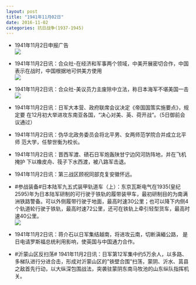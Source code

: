 ```yaml
---
layout: post
title: "1941年11月02日"
date: 2016-11-02
categories: 抗日战争(1937-1945)
---
```


<meta name="referrer" content="no-referrer" />

- 1941年11月2日申报广告 <br/><img src="https://ww1.sinaimg.cn/large/aca367d8jw1f9e5roerzlj209v0hiac7.jpg" />

- 1941年11月2日讯：合众社-在经济和军事两个领域，中美开展密切合作，中国表示在战时，中国根据地可供美方使用 <br/><img src="https://ww4.sinaimg.cn/large/aca367d8jw1f9e40w1utrj20a00keade.jpg" />

- 1941年11月2日讯：合众社-美议员力主废除中立法，称日本海军不堪美国一击 <br/><img src="https://ww2.sinaimg.cn/large/aca367d8jw1f9e2anx98ej20ne0dsn21.jpg" />

- 1941年11月2日讯：日军大本营、政府联席会议决定《帝国国策实施要点》，规定要 在12月初大举进攻东南亚各国，“决心对美、英、荷开战”。（5日御前会 议通过） 

- 1941年11月2日讯：伪华北政务委员会将北平男、女两师范学院合并成立北平师 范大学，任黎世衡为校长。 

- 1941年11月2日讯：晋西军渡、碛石日军炮轰陕甘宁边冈河防阵地，并在飞机掩护 下以橡皮舟、筏子下水西渡，被八路军击退。 

- 1941年11月2日讯：第三战区顾祝同部克复安徽怀远。 

- #参战装备#日本陆军九五式装甲轨道车（上）：东京瓦斯电气在1935(皇纪2595)年为日本陆军研制的可行驶于铁轨的履带装甲车，最初研制目的为南满洲铁路警备。可以外侧履带行驶于地面，最高时速30公里；也可以降下内侧4个轨道轮行驶于铁轨，最高时速72公里，还可在铁轨上牵引轻型货车，最高时速40公里。 <br/><img src="https://ww2.sinaimg.cn/large/aca367d8jw1f9dj83hri5j20hs0pl0zl.jpg" />

- 1941年11月2日讯：蒋介石以日军集结越南，将进攻云南，切断滇緬公路， 是日电请罗斯福总统利用影响，使英国与中国通力合作。 

- #沂蒙山区反扫荡# 1941年11月2日讯：日军第12军集中约5万余人，以多路、多梯队进行分进合击，形成对沂蒙山区的"铁壁合围"扫荡，蒙阴、沂水、莒县之敌首先行动，以大纵深包围战法，突袭驻蒙阴东南马牧池的山东纵队指挥机关。 

